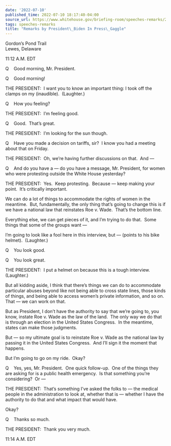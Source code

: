 ```yaml
---
date: '2022-07-10'
published_time: 2022-07-10 18:17:40-04:00
source_url: https://www.whitehouse.gov/briefing-room/speeches-remarks/2022/07/10/remarks-by-president-biden-in-press-gaggle-5/
tags: speeches-remarks
title: "Remarks by President\_Biden In Press\_Gaggle"
---
```

 
Gordon’s Pond Trail  
Lewes, Delaware

11:12 A.M. EDT

Q    Good morning, Mr. President.

Q    Good morning!

THE PRESIDENT:  I want you to know an important thing: I took off the
clamps on my (inaudible).  (Laughter.) 

Q    How you feeling?

THE PRESIDENT:  I’m feeling good. 

Q    Good.  That’s great.

THE PRESIDENT:  I’m looking for the sun though. 

Q    Have you made a decision on tariffs, sir?  I know you had a meeting
about that on Friday. 

THE PRESIDENT:  Oh, we’re having further discussions on that.  And —

Q    And do you have a — do you have a message, Mr. President, for women
who were protesting outside the White House yesterday?

THE PRESIDENT:  Yes.  Keep protesting.  Because — keep making your
point.  It’s critically important. 

We can do a lot of things to accommodate the rights of women in the
meantime.  But, fundamentally, the only thing that’s going to change
this is if we have a national law that reinstates Roe v. Wade.  That’s
the bottom line.

Everything else, we can get pieces of it, and I’m trying to do that. 
Some things that some of the groups want —

I’m going to look like a fool here in this interview, but — (points to
his bike helmet).  (Laughter.)  

Q    You look good.

Q    You look great.  

THE PRESIDENT:  I put a helmet on because this is a tough interview. 
(Laughter.) 

But all kidding aside, I think that there’s things we can do to
accommodate particular abuses beyond like not being able to cross state
lines, those kinds of things, and being able to access women’s private
information, and so on.  That — we can work on that. 

But as President, I don’t have the authority to say that we’re going to,
you know, instate Roe v. Wade as the law of the land.  The only way we
do that is through an election in the United States Congress.  In the
meantime, states can make those judgments. 

But — so my ultimate goal is to reinstate Roe v. Wade as the national
law by passing it in the United States Congress.  And I’ll sign it the
moment that happens. 

But I’m going to go on my ride.  Okay?

Q    Yes, yes, Mr. President.  One quick follow-up.  One of the things
they are asking for is a public health emergency.  Is that something
you’re considering?  Or —

THE PRESIDENT:  That’s something I’ve asked the folks to — the medical
people in the administration to look at, whether that is — whether I
have the authority to do that and what impact that would have. 

Okay?

Q    Thanks so much.

THE PRESIDENT:  Thank you very much. 

11:14 A.M. EDT 

